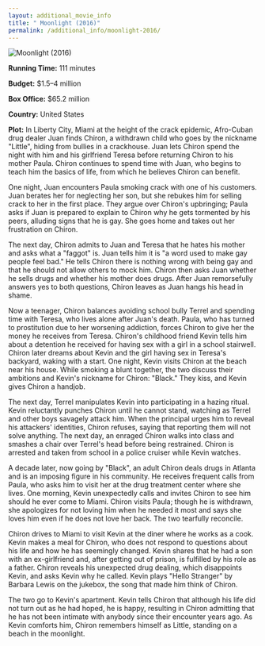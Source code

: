 ```yaml
---
layout: additional_movie_info
title: " Moonlight (2016)"
permalink: /additional_info/moonlight-2016/
---
```


![ Moonlight (2016)](https://upload.wikimedia.org/wikipedia/en/8/84/Moonlight_%282016_film%29.png)

**Running Time:** 111 minutes

**Budget:** $1.5–4 million

**Box Office:** $65.2 million

**Country:** United States

**Plot:** In Liberty City, Miami at the height of the crack epidemic, Afro-Cuban drug dealer Juan finds Chiron, a withdrawn child who goes by the nickname "Little", hiding from bullies in a crackhouse. Juan lets Chiron spend the night with him and his girlfriend Teresa before returning Chiron to his mother Paula. Chiron continues to spend time with Juan, who begins to teach him the basics of life, from which he believes Chiron can benefit.

One night, Juan encounters Paula smoking crack with one of his customers. Juan berates her for neglecting her son, but she rebukes him for selling crack to her in the first place. They argue over Chiron's upbringing; Paula asks if Juan is prepared to explain to Chiron why he gets tormented by his peers, alluding signs that he is gay. She goes home and takes out her frustration on Chiron.

The next day, Chiron admits to Juan and Teresa that he hates his mother and asks what a "faggot" is. Juan tells him it is "a word used to make gay people feel bad." He tells Chiron there is nothing wrong with being gay and that he should not allow others to mock him. Chiron then asks Juan whether he sells drugs and whether his mother does drugs. After Juan remorsefully answers yes to both questions, Chiron leaves as Juan hangs his head in shame.

Now a teenager, Chiron balances avoiding school bully Terrel and spending time with Teresa, who lives alone after Juan's death. Paula, who has turned to prostitution due to her worsening addiction, forces Chiron to give her the money he receives from Teresa. Chiron's childhood friend Kevin tells him about a detention he received for having sex with a girl in a school stairwell. Chiron later dreams about Kevin and the girl having sex in Teresa's backyard, waking with a start. One night, Kevin visits Chiron at the beach near his house. While smoking a blunt together, the two discuss their ambitions and Kevin's nickname for Chiron: "Black." They kiss, and Kevin gives Chiron a handjob.

The next day, Terrel manipulates Kevin into participating in a hazing ritual. Kevin reluctantly punches Chiron until he cannot stand, watching as Terrel and other boys savagely attack him. When the principal urges him to reveal his attackers' identities, Chiron refuses, saying that reporting them will not solve anything. The next day, an enraged Chiron walks into class and smashes a chair over Terrel's head before being restrained. Chiron is arrested and taken from school in a police cruiser while Kevin watches.

A decade later, now going by "Black", an adult Chiron deals drugs in Atlanta and is an imposing figure in his community. He receives frequent calls from Paula, who asks him to visit her at the drug treatment center where she lives. One morning, Kevin unexpectedly calls and invites Chiron to see him should he ever come to Miami. Chiron visits Paula; though he is withdrawn, she apologizes for not loving him when he needed it most and says she loves him even if he does not love her back. The two tearfully reconcile.

Chiron drives to Miami to visit Kevin at the diner where he works as a cook. Kevin makes a meal for Chiron, who does not respond to questions about his life and how he has seemingly changed. Kevin shares that he had a son with an ex-girlfriend and, after getting out of prison, is fulfilled by his role as a father. Chiron reveals his unexpected drug dealing, which disappoints Kevin, and asks Kevin why he called. Kevin plays "Hello Stranger" by Barbara Lewis on the jukebox, the song that made him think of Chiron.

The two go to Kevin's apartment. Kevin tells Chiron that although his life did not turn out as he had hoped, he is happy, resulting in Chiron admitting that he has not been intimate with anybody since their encounter years ago. As Kevin comforts him, Chiron remembers himself as Little, standing on a beach in the moonlight.